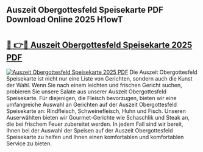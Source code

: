 ## Auszeit Obergottesfeld Speisekarte PDF Download Online 2025 H1owT

# <h2><a href="http://gc5s6aa.nevu.top/?p=Auszeit+Obergottesfeld+Speisekarte">🔗 👉🔴 Auszeit Obergottesfeld Speisekarte 2025 PDF</a></h2>

[![Auszeit Obergottesfeld Speisekarte 2025 PDF](https://i.imgur.com/dBaPXMq.png)](http://gc5s6aa.nevu.top/?p=Auszeit+Obergottesfeld+Speisekarte)
Die Auszeit Obergottesfeld Speisekarte ist nicht nur eine Liste von Gerichten, sondern auch die Kunst der Wahl. Wenn Sie nach einem leichten und frischen Gericht suchen, probieren Sie unsere Salate aus unserer Auszeit Obergottesfeld Speisekarte. Für diejenigen, die Fleisch bevorzugen, bieten wir eine umfangreiche Auswahl an Gerichten auf der Auszeit Obergottesfeld Speisekarte an: Rindfleisch, Schweinefleisch, Huhn und Fisch. Unseren Auserwählten bieten wir Gourmet-Gerichte wie Schaschlik und Steak an, die bei frischem Feuer zubereitet werden. In jedem Fall sind wir bereit, Ihnen bei der Auswahl der Speisen auf der Auszeit Obergottesfeld Speisekarte zu helfen und Ihnen einen komfortablen und komfortablen Service zu bieten.
